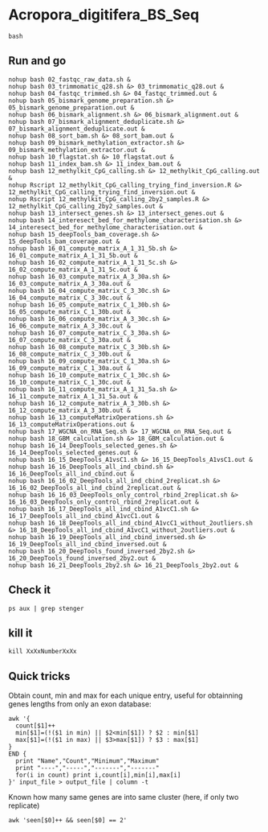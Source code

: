 # Acropora_digitifera_BS_Seq

    bash

## Run and go
    nohup bash 02_fastqc_raw_data.sh &
    nohup bash 03_trimmomatic_q28.sh &> 03_trimmomatic_q28.out &
    nohup bash 04_fastqc_trimmed.sh &> 04_fastqc_trimmed.out &
    nohup bash 05_bismark_genome_preparation.sh &> 05_bismark_genome_preparation.out &
    nohup bash 06_bismark_alignment.sh &> 06_bismark_alignment.out &
    nohup bash 07_bismark_alignment_deduplicate.sh &> 07_bismark_alignment_deduplicate.out &
    nohup bash 08_sort_bam.sh &> 08_sort_bam.out &
    nohup bash 09_bismark_methylation_extractor.sh &> 09_bismark_methylation_extractor.out &
    nohup bash 10_flagstat.sh &> 10_flagstat.out &
    nohup bash 11_index_bam.sh &> 11_index_bam.out &
    nohup bash 12_methylkit_CpG_calling.sh &> 12_methylkit_CpG_calling.out &
    nohup Rscript 12_methylkit_CpG_calling_trying_find_inversion.R &> 12_methylkit_CpG_calling_trying_find_inversion.out &
    nohup Rscript 12_methylkit_CpG_calling_2by2_samples.R &> 12_methylkit_CpG_calling_2by2_samples.out &
    nohup bash 13_intersect_genes.sh &> 13_intersect_genes.out &
    nohup bash 14_interesect_bed_for_methylome_characterisation.sh &> 14_interesect_bed_for_methylome_characterisation.out &
    nohup bash 15_deepTools_bam_coverage.sh &> 15_deepTools_bam_coverage.out &
    nohup bash 16_01_compute_matrix_A_1_31_5b.sh &> 16_01_compute_matrix_A_1_31_5b.out &
    nohup bash 16_02_compute_matrix_A_1_31_5c.sh &> 16_02_compute_matrix_A_1_31_5c.out &
    nohup bash 16_03_compute_matrix_A_3_30a.sh &> 16_03_compute_matrix_A_3_30a.out &
    nohup bash 16_04_compute_matrix_C_3_30c.sh &> 16_04_compute_matrix_C_3_30c.out &
    nohup bash 16_05_compute_matrix_C_1_30b.sh &> 16_05_compute_matrix_C_1_30b.out &
    nohup bash 16_06_compute_matrix_A_3_30c.sh &> 16_06_compute_matrix_A_3_30c.out &
    nohup bash 16_07_compute_matrix_C_3_30a.sh &> 16_07_compute_matrix_C_3_30a.out &
    nohup bash 16_08_compute_matrix_C_3_30b.sh &> 16_08_compute_matrix_C_3_30b.out &
    nohup bash 16_09_compute_matrix_C_1_30a.sh &> 16_09_compute_matrix_C_1_30a.out &
    nohup bash 16_10_compute_matrix_C_1_30c.sh &> 16_10_compute_matrix_C_1_30c.out &
    nohup bash 16_11_compute_matrix_A_1_31_5a.sh &> 16_11_compute_matrix_A_1_31_5a.out &
    nohup bash 16_12_compute_matrix_A_3_30b.sh &> 16_12_compute_matrix_A_3_30b.out &
    nohup bash 16_13_computeMatrixOperations.sh &> 16_13_computeMatrixOperations.out &
    nohup bash 17_WGCNA_on_RNA_Seq.sh &> 17_WGCNA_on_RNA_Seq.out &
    nohup bash 18_GBM_calculation.sh &> 18_GBM_calculation.out &
    nohup bash 16_14_DeepTools_selected_genes.sh &> 16_14_DeepTools_selected_genes.out &
    nohup bash 16_15_DeepTools_A1vsC1.sh &> 16_15_DeepTools_A1vsC1.out &
    nohup bash 16_16_DeepTools_all_ind_cbind.sh &> 16_16_DeepTools_all_ind_cbind.out &
    nohup bash 16_16_02_DeepTools_all_ind_cbind_2replicat.sh &> 16_16_02_DeepTools_all_ind_cbind_2replicat.out &
    nohup bash 16_16_03_DeepTools_only_control_rbind_2replicat.sh &> 16_16_03_DeepTools_only_control_rbind_2replicat.out &
    nohup bash 16_17_DeepTools_all_ind_cbind_A1vcC1.sh &> 16_17_DeepTools_all_ind_cbind_A1vcC1.out &
    nohup bash 16_18_DeepTools_all_ind_cbind_A1vcC1_without_2outliers.sh &> 16_18_DeepTools_all_ind_cbind_A1vcC1_without_2outliers.out &
    nohup bash 16_19_DeepTools_all_ind_cbind_inversed.sh &> 16_19_DeepTools_all_ind_cbind_inversed.out &
    nohup bash 16_20_DeepTools_found_inversed_2by2.sh &> 16_20_DeepTools_found_inversed_2by2.out &
    nohup bash 16_21_DeepTools_2by2.sh &> 16_21_DeepTools_2by2.out &


## Check it
    ps aux | grep stenger

## kill it
    kill XxXxNumberXxXx
    
    
## Quick tricks

Obtain count, min and max for each unique entry, useful for obtainning genes lengths from only an exon database:

    awk '{
      count[$1]++
      min[$1]=(!($1 in min) || $2<min[$1]) ? $2 : min[$1]
      max[$1]=(!($1 in max) || $3>max[$1]) ? $3 : max[$1]
    }
    END {
      print "Name","Count","Minimum","Maximum"
      print "----","-----","-------","-------"
      for(i in count) print i,count[i],min[i],max[i]
    }' input_file > output_file | column -t


Known how many same genes are into same cluster (here, if only two replicate)

    awk 'seen[$0]++ && seen[$0] == 2' 

